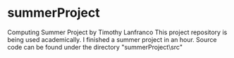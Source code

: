 # summerProject
Computing Summer Project by Timothy Lanfranco
This project repository is being used academically. I finished a summer project in an hour. Source code can be found 
under the directory "summerProject\src"
